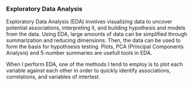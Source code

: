 ### Exploratory Data Analysis

Exploratory Data Analysis (EDA) involves visualizing data to uncover potential associations, interpreting it, and building hypothesis and models from the data. Using EDA, large amounts of data can be simplified through summarization and reducing dimensions. Then, the data can be used to form the basis for hypothsesis testing. Plots, PCA (Principal Components Analysis) and 5-number summaries are usefull tools in EDA.

When I perform EDA, one of the methods I tend to employ is to plot each variable against each other in order to quickly identify associations, correlations, and variables of intertest.

